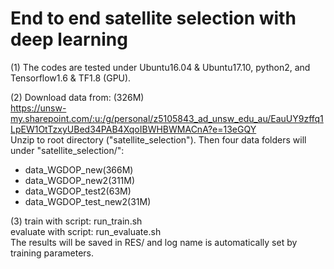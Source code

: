 # End to end satellite selection with deep learning

(1) The codes are tested under Ubuntu16.04 & Ubuntu17.10, python2, and Tensorflow1.6 & TF1.8 (GPU).  
>
(2) Download data from: (326M)  
  https://unsw-my.sharepoint.com/:u:/g/personal/z5105843_ad_unsw_edu_au/EauUY9zffq1LpEW1OtTzxyUBed34PAB4XqoIBWHBWMACnA?e=13eGQY  
Unzip to root directory ("satellite_selection"). Then four data folders will under "satellite_selection/":      
 * data_WGDOP_new(366M)  
 * data_WGDOP_new2(311M)   
 * data_WGDOP_test2(63M)    
 * data_WGDOP_test_new2(31M)    
>
(3) train with script: run_train.sh  
evaluate with script: run_evaluate.sh  
The results will be saved in RES/ and log name is automatically set by training parameters.  
